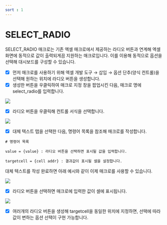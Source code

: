 ```yaml
---
sort : 1
---
```


# SELECT_RADIO

SELECT_RADIO 매크로는 기존 엑셀 매크로에서 제공하는 라디오 버튼과 연계해 엑셀 화면에 동적으로 값이 출력되게끔 지원하는 매크로입니다. 이를 이용해 동적으로 옵션을 선택해 대시보드를 구성할 수 있습니다.

- [x] 먼저 매크로를 사용하기 위해 엑셀 개발 도구 → 삽입 → 옵션 단추(양식 컨트롤)을 선택해 원하는 위치에 라디오 버튼을 생성합니다.
- [x] 생성한 버튼을 우클릭하여 매크로 지정 창을 팝업시킨 다음, 매크로 명에 select_radio를 입력합니다.

<img src = "https://user-images.githubusercontent.com/86198387/203723053-bc6affdc-b702-4525-88c6-ce5331b431f8.png"/>


- [x] 라디오 버튼을 우클릭해 컨트롤 서식을 선택합니다.

<img src = "https://user-images.githubusercontent.com/86198387/203723783-263d1a3a-7df8-43aa-b64c-4e1a71861c8d.png" />

- [x] 대체 텍스트 탭을 선택한 다음, 명령어 목록을 참조해 매크로를 작성합니다.

```
# 명령어 목록

value = {value} : 라디오 버튼을 선택하면 표시될 값을 입력합니다.

targetcell = {cell addr} : 결과값이 표시될 셀을 설정합니다.
```

대체 텍스트를 작성 완료하면 아래 예시와 같이 이제 매크로를 사용할 수 있습니다.

<img src = "https://user-images.githubusercontent.com/86198387/203724020-032bd264-ff62-47a6-8c5f-e9b32512910d.png"/>

- [x] 라디오 버튼을 선택하면 매크로에 입력한 값이 셀에 표시됩니다.

<img src = "https://user-images.githubusercontent.com/86198387/203724365-36e8102c-ec49-433a-ba42-68006395bddb.png" />

- [x] 여러개의 라디오 버튼을 생성해 targetcell을 동일한 위치에 지정하면, 선택에 따라 값이 변하는 옵션 선택이 구현 가능합니다.
